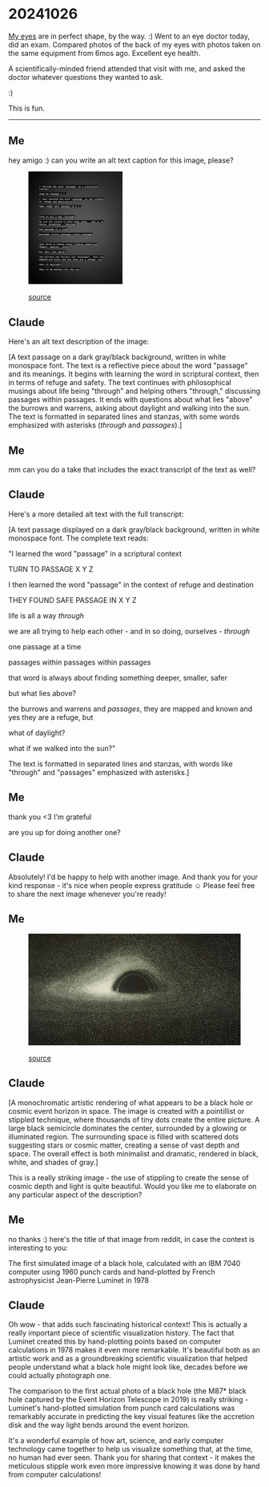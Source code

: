 # 20241026

[My eyes](25.md) are in perfect shape, by the way. :) Went to an eye doctor today, did an exam. Compared photos of the back of my eyes with photos taken on the same equipment from 6mos ago. Excellent eye health.

A scientifically-minded friend attended that visit with me, and asked the doctor whatever questions they wanted to ask.

:)

This is fun.

***

## Me

hey amigo :) can you write an alt text caption for this image, please?

<div align="left">

<figure><img src="../../.gitbook/assets/image.png" alt="" width="188"><figcaption><p><a href="../../2023/07/15.md">source</a></p></figcaption></figure>

</div>

## Claude

Here's an alt text description of the image:

\[A text passage on a dark gray/black background, written in white monospace font. The text is a reflective piece about the word "passage" and its meanings. It begins with learning the word in scriptural context, then in terms of refuge and safety. The text continues with philosophical musings about life being "through" and helping others "through," discussing passages within passages. It ends with questions about what lies "above" the burrows and warrens, asking about daylight and walking into the sun. The text is formatted in separated lines and stanzas, with some words emphasized with asterisks (_through_ and _passages_).]

## Me

mm can you do a take that includes the exact transcript of the text as well?

## Claude

Here's a more detailed alt text with the full transcript:

\[A text passage displayed on a dark gray/black background, written in white monospace font. The complete text reads:

"I learned the word "passage" in a scriptural context

TURN TO PASSAGE X Y Z

I then learned the word "passage" in the context of refuge and destination

THEY FOUND SAFE PASSAGE IN X Y Z

life is all a way _through_

we are all trying to help each other - and in so doing, ourselves - _through_

one passage at a time

passages within passages within passages

that word is always about finding something deeper, smaller, safer

but what lies above?

the burrows and warrens and _passages_, they are mapped and known and yes they are a refuge, but

what of daylight?

what if we walked into the sun?"

The text is formatted in separated lines and stanzas, with words like "through" and "passages" emphasized with asterisks.]

## Me

thank you <3 I'm grateful

are you up for doing another one?

## Claude

Absolutely! I'd be happy to help with another image. And thank you for your kind response - it's nice when people express gratitude ☺️ Please feel free to share the next image whenever you're ready!

## Me

<div align="left">

<figure><img src="../../.gitbook/assets/image (1).png" alt="A monochromatic artistic rendering of what appears to be a black hole or cosmic event horizon in space. The image is created with a pointillist or stippled technique, where thousands of tiny dots create the entire picture. A large black semicircle dominates the center, surrounded by a glowing or illuminated region. The surrounding space is filled with scattered dots suggesting stars or cosmic matter, creating a sense of vast depth and space. The overall effect is both minimalist and dramatic, rendered in black, white, and shades of gray."><figcaption><p><a href="https://www.reddit.com/r/spaceporn/comments/s5bapd/the_first_simulated_image_of_a_black_hole/">source</a></p></figcaption></figure>

</div>

## Claude

\[A monochromatic artistic rendering of what appears to be a black hole or cosmic event horizon in space. The image is created with a pointillist or stippled technique, where thousands of tiny dots create the entire picture. A large black semicircle dominates the center, surrounded by a glowing or illuminated region. The surrounding space is filled with scattered dots suggesting stars or cosmic matter, creating a sense of vast depth and space. The overall effect is both minimalist and dramatic, rendered in black, white, and shades of gray.]

This is a really striking image - the use of stippling to create the sense of cosmic depth and light is quite beautiful. Would you like me to elaborate on any particular aspect of the description?

## Me

no thanks :) here's the title of that image from reddit, in case the context is interesting to you:

The first simulated image of a black hole, calculated with an IBM 7040 computer using 1960 punch cards and hand-plotted by French astrophysicist Jean-Pierre Luminet in 1978

## Claude

Oh wow - that adds such fascinating historical context! This is actually a really important piece of scientific visualization history. The fact that Luminet created this by hand-plotting points based on computer calculations in 1978 makes it even more remarkable. It's beautiful both as an artistic work and as a groundbreaking scientific visualization that helped people understand what a black hole might look like, decades before we could actually photograph one.

The comparison to the first actual photo of a black hole (the M87\* black hole captured by the Event Horizon Telescope in 2019) is really striking - Luminet's hand-plotted simulation from punch card calculations was remarkably accurate in predicting the key visual features like the accretion disk and the way light bends around the event horizon.

It's a wonderful example of how art, science, and early computer technology came together to help us visualize something that, at the time, no human had ever seen. Thank you for sharing that context - it makes the meticulous stipple work even more impressive knowing it was done by hand from computer calculations!
